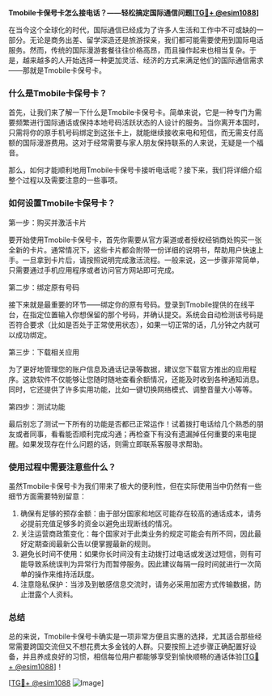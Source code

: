 **Tmobile卡保号卡怎么接电话？——轻松搞定国际通信问题[[TG💪+ @esim1088](https://t.me/s/esim1088)]**

在当今这个全球化的时代，国际通信已经成为了许多人生活和工作中不可或缺的一部分。无论是商务出差、留学深造还是旅游探亲，我们都可能需要使用到国际电话服务。然而，传统的国际漫游套餐往往价格高昂，而且操作起来也相当复杂。于是，越来越多的人开始选择一种更加灵活、经济的方式来满足他们的国际通信需求——那就是Tmobile卡保号卡。

### 什么是Tmobile卡保号卡？

首先，让我们来了解一下什么是Tmobile卡保号卡。简单来说，它是一种专门为需要频繁进行国际通话或保持本地号码活跃状态的人设计的服务。当你离开本国时，只需将你的原手机号码绑定到这张卡上，就能继续接收来电和短信，而无需支付高额的国际漫游费用。这对于经常需要与家人朋友保持联系的人来说，无疑是一个福音。

那么，如何才能顺利地用Tmobile卡保号卡接听电话呢？接下来，我们将详细介绍整个过程以及需要注意的一些事项。

### 如何设置Tmobile卡保号卡？

第一步：购买并激活卡片

要开始使用Tmobile卡保号卡，首先你需要从官方渠道或者授权经销商处购买一张全新的卡片。通常情况下，这些卡片都会附带一份详细的说明书，帮助用户快速上手。一旦拿到卡片后，请按照说明完成激活流程。一般来说，这一步骤非常简单，只需要通过手机应用程序或者访问官方网站即可完成。

第二步：绑定原有号码

接下来就是最重要的环节——绑定你的原有号码。登录到Tmobile提供的在线平台，在指定位置输入你想保留的那个号码，并确认提交。系统会自动检测该号码是否符合要求（比如是否处于正常使用状态），如果一切正常的话，几分钟之内就可以成功绑定。

第三步：下载相关应用

为了更好地管理您的账户信息及通话记录等数据，建议您下载官方推出的应用程序。这款软件不仅能够让您随时随地查看余额情况，还能及时收到各种通知消息。同时，它还提供了许多实用功能，比如一键切换网络模式、调整音量大小等等。

第四步：测试功能

最后别忘了测试一下所有的功能是否都已正常运作！试着拨打电话给几个熟悉的朋友或者同事，看看能否顺利完成沟通；再检查下有没有遗漏掉任何重要的来电提醒。如果发现存在什么问题的话，则需立即联系客服寻求帮助。

### 使用过程中需要注意些什么？

虽然Tmobile卡保号卡为我们带来了极大的便利性，但在实际使用当中仍然有一些细节方面需要特别留意：

1. 确保有足够的预存金额：由于部分国家和地区可能存在较高的通话成本，请务必提前充值足够多的资金以避免出现断线的情况。
2. 关注运营商政策变化：每个国家对于此类业务的规定可能会有所不同，因此最好定期查阅最新公告以便掌握最新的规则。
3. 避免长时间不使用：如果你长时间没有主动拨打过电话或发送过短信，则有可能导致系统误判为异常行为而暂停服务。因此建议每隔一段时间就进行一次简单的操作来维持活跃度。
4. 注意隐私保护：当涉及到敏感信息交流时，请务必采用加密方式传输数据，防止泄露个人资料。

### 总结

总的来说，Tmobile卡保号卡确实是一项非常方便且实惠的选择，尤其适合那些经常需要跨国交流但又不想花费太多金钱的人群。只要按照上述步骤正确配置好设备，并且养成良好的习惯，相信每位用户都能够享受到愉快顺畅的通话体验[[TG💪+ @esim1088](https://t.me/s/esim1088)]！

[[TG💪+ @esim1088](https://t.me/s/esim1088) ![Image](https://i.postimg.cc/4NQfJmqS/Snipaste-2025-05-13-00-14-12.png)]
